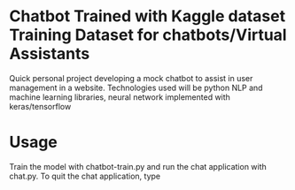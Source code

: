 # Chatbot Trained with Kaggle dataset Training Dataset for chatbots/Virtual Assistants

Quick personal project developing a mock chatbot to assist in user management in a website.
Technologies used will be python NLP and machine learning libraries, neural network implemented with keras/tensorflow

# Usage

Train the model with chatbot-train.py and run the chat application with chat.py.
To quit the chat application, type 
